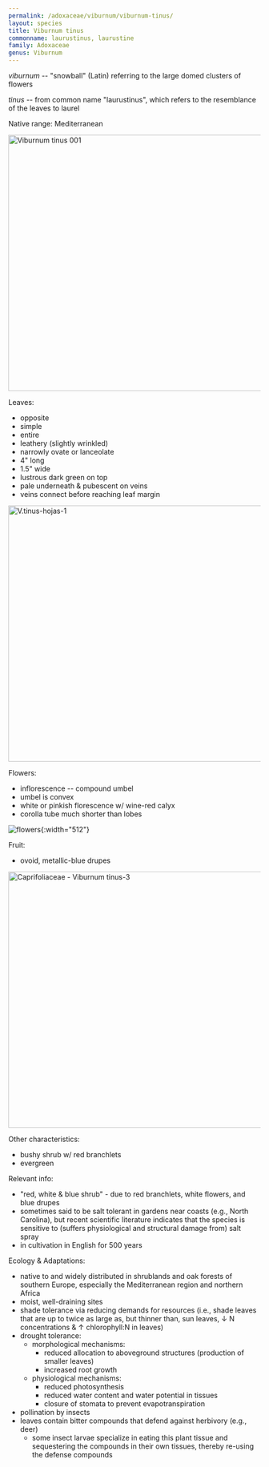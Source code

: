 ```yaml
---
permalink: /adoxaceae/viburnum/viburnum-tinus/
layout: species
title: Viburnum tinus
commonname: laurustinus, laurustine
family: Adoxaceae
genus: Viburnum
---
```


*viburnum* -- "snowball" (Latin) referring to the large domed clusters of flowers

*tinus* -- from common name "laurustinus", which refers to the resemblance of the leaves to laurel

Native range: Mediterranean

<a title="H. Zell / CC BY-SA (https://creativecommons.org/licenses/by-sa/3.0)" href="https://commons.wikimedia.org/wiki/File:Viburnum_tinus_001.JPG"><img width="512" alt="Viburnum tinus 001" src="https://upload.wikimedia.org/wikipedia/commons/thumb/a/a7/Viburnum_tinus_001.JPG/512px-Viburnum_tinus_001.JPG"></a>

Leaves:
  - opposite
  - simple
  - entire
  - leathery (slightly wrinkled)
  - narrowly ovate or lanceolate
  - 4" long
  - 1.5" wide
  - lustrous dark green on top
  - pale underneath & pubescent on veins
  - veins connect before reaching leaf margin

<a title="Philmarin / CC BY-SA (https://creativecommons.org/licenses/by-sa/3.0)" href="https://commons.wikimedia.org/wiki/File:V.tinus-hojas-1.JPG"><img width="512" alt="V.tinus-hojas-1" src="https://upload.wikimedia.org/wikipedia/commons/thumb/4/42/V.tinus-hojas-1.JPG/512px-V.tinus-hojas-1.JPG"></a>

Flowers:
  - inflorescence -- compound umbel
  - umbel is convex
  - white or pinkish florescence w/ wine-red calyx
  - corolla tube much shorter than lobes

![flowers](https://upload.wikimedia.org/wikipedia/commons/e/e1/ViburnumTinus-%27Gwenllian%27-flower.jpg "flowers - courtesy of Wikimedia Commons"){:width="512"}

Fruit:
  - ovoid, metallic-blue drupes

<a title="Hectonichus / CC BY-SA (https://creativecommons.org/licenses/by-sa/3.0)" href="https://commons.wikimedia.org/wiki/File:Caprifoliaceae_-_Viburnum_tinus-3.JPG"><img width="512" alt="Caprifoliaceae - Viburnum tinus-3" src="https://upload.wikimedia.org/wikipedia/commons/thumb/4/40/Caprifoliaceae_-_Viburnum_tinus-3.JPG/512px-Caprifoliaceae_-_Viburnum_tinus-3.JPG"></a>

Other characteristics:
  - bushy shrub w/ red branchlets
  - evergreen

Relevant info:
  - "red, white & blue shrub" - due to red branchlets, white flowers, and blue drupes
  - sometimes said to be salt tolerant in gardens near coasts (e.g., North Carolina), but recent scientific literature indicates that the species is sensitive to (suffers physiological and structural damage from) salt spray
  - in cultivation in English for 500 years

Ecology & Adaptations:
  - native to and widely distributed in shrublands and oak forests of southern Europe, especially the Mediterranean region and northern Africa
  - moist, well-draining sites
  - shade tolerance via reducing demands for resources (i.e., shade leaves that are up to twice as large as, but thinner than, sun leaves, &darr; N concentrations & &uarr; chlorophyll:N in leaves)
  - drought tolerance:
    - morphological mechanisms:
      - reduced allocation to aboveground structures (production of smaller leaves)
      - increased root growth
    - physiological mechanisms:
      - reduced photosynthesis
      - reduced water content and water potential in tissues
      - closure of stomata to prevent evapotranspiration
  - pollination by insects
  - leaves contain bitter compounds that defend against herbivory (e.g., deer)
    - some insect larvae specialize in eating this plant tissue and sequestering the compounds in their own tissues, thereby re-using the defense compounds
